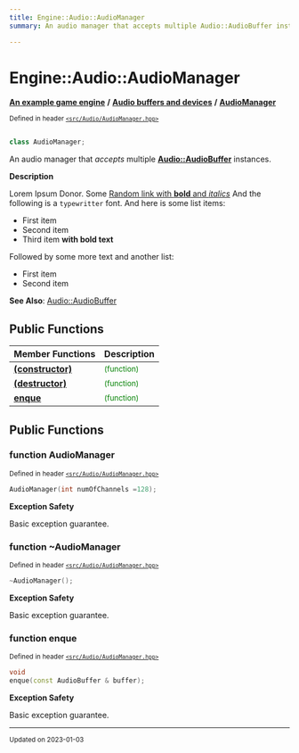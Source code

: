 ```yaml
---
title: Engine::Audio::AudioManager
summary: An audio manager that accepts multiple Audio::AudioBuffer instances. 

---
```


# Engine::Audio::AudioManager

**[An example game engine](/libraries/group__Engine.md)** **/** **[Audio buffers and devices](/libraries/group__Audio.md)** **/** 
**[AudioManager](/classes/classEngine_1_1Audio_1_1AudioManager.md)**

<sup>Defined in header [`<src/Audio/AudioManager.hpp>`](/files/AudioManager_8hpp.md#file-audiomanager.hpp)</sup>



```cpp

class AudioManager;
```

An audio manager that _accepts_ multiple **[Audio::AudioBuffer](/classes/classEngine_1_1Audio_1_1AudioBuffer.md)** instances. 


**Description**


Lorem Ipsum Donor. Some [Random link with **bold** and _italics_](http://github.com) And the following is a `typewritter` font. And here is some list items:

* First item
* Second item
* Third item **with bold text**

Followed by some more text and another list:

* First item
* Second item


**See Also**: [Audio::AudioBuffer](/classes/classEngine_1_1Audio_1_1AudioBuffer.md)


## Public Functions
| Member Functions | Description |
| -------------- | -------------- |
| **[(constructor)](/classes/classEngine_1_1Audio_1_1AudioManager.md#function-audiomanager)** |  <sup><span style="color:green">(function)</span></sup> |
| **[(destructor)](/classes/classEngine_1_1Audio_1_1AudioManager.md#function-~audiomanager)** |  <sup><span style="color:green">(function)</span></sup> |
| **[enque](/classes/classEngine_1_1Audio_1_1AudioManager.md#function-enque)** |  <sup><span style="color:green">(function)</span></sup> |


## Public Functions

### function AudioManager


<sup>Defined in header [`<src/Audio/AudioManager.hpp>`](/files/AudioManager_8hpp.md#file-audiomanager.hpp)</sup>

```cpp 
AudioManager(int numOfChannels =128);
```



















**Exception Safety**

Basic exception guarantee.




### function ~AudioManager


<sup>Defined in header [`<src/Audio/AudioManager.hpp>`](/files/AudioManager_8hpp.md#file-audiomanager.hpp)</sup>

```cpp 
~AudioManager();
```



















**Exception Safety**

Basic exception guarantee.




### function enque


<sup>Defined in header [`<src/Audio/AudioManager.hpp>`](/files/AudioManager_8hpp.md#file-audiomanager.hpp)</sup>

```cpp 
void
enque(const AudioBuffer & buffer);
```



















**Exception Safety**

Basic exception guarantee.








-------------------------------

<sub>Updated on 2023-01-03</sub>